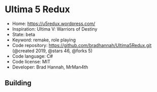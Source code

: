 # Ultima 5 Redux

- Home: https://u5redux.wordpress.com/
- Inspiration: Ultima V: Warriors of Destiny
- State: beta
- Keyword: remake, role playing
- Code repository: https://github.com/bradhannah/Ultima5Redux.git (@created 2019, @stars 46, @forks 5)
- Code language: C#
- Code license: MIT
- Developer: Brad Hannah, MrMan4th

## Building
